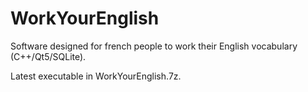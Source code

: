 # WorkYourEnglish
Software designed for french people to work their English vocabulary (C++/Qt5/SQLite).

Latest executable in WorkYourEnglish.7z.
